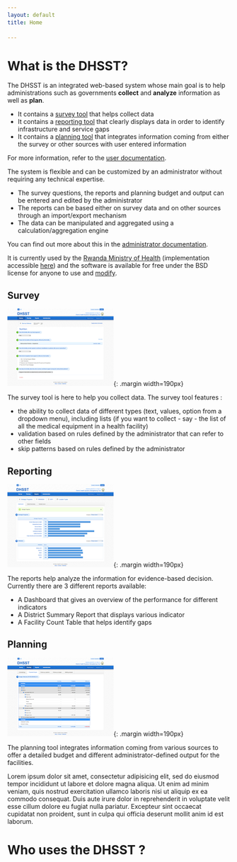 ```yaml
---
layout: default
title: Home

---
```


What is the DHSST?
==================

The DHSST is an integrated web-based system whose main goal is to help administrations such as governments **collect** and **analyze** information as well as **plan**.
- It contains a [survey tool](#survey) that helps collect data
- It contains a [reporting tool](#reporting) that clearly displays data in order to identify infrastructure and service gaps
- It contains a [planning tool](#planning) that integrates information coming from either the survey or other sources with user entered information

For more information, refer to the [user documentation](TODO).

The system is flexible and can be customized by an administrator without requiring any technical expertise.
- The survey questions, the reports and planning budget and output can be entered and edited by the administrator
- The reports can be based either on survey data and on other sources through an import/export mechanism
- The data can be manipulated and aggregated using a calculation/aggregation engine

You can find out more about this in the [administrator documentation](TODO).

It is currently used by the [Rwanda Ministry of Health](http://www.moh.gov.rw) (implementation accessible [here](http://www.districthealth.moh.gov.rw)) and the software is available for free under the BSD license for anyone to use and [modify](TODO).

Survey
------

![Survey](images/screenshots/survey.png){: .margin width=190px}

The survey tool is here to help you collect data. The survey tool features :
- the ability to collect data of different types (text, values, option from a dropdown menu), including lists (if you want to collect - say - the list of all the medical equipment in a health facility)
- validation based on rules defined by the administrator that can refer to other fields
- skip patterns based on rules defined by the administrator

Reporting
---------

![Reports](images/screenshots/reports.png){: .margin width=190px}

The reports help analyze the information for evidence-based decision. Currently there are 3 different reports available:
- A Dashboard that gives an overview of the performance for different indicators
- A District Summary Report that displays various indicator
- A Facility Count Table that helps identify gaps

Planning
--------

![Planning](images/screenshots/planning.png){: .margin width=190px}

The planning tool integrates information coming from various sources to offer a detailed budget and different administrator-defined output for the facilities.

Lorem ipsum dolor sit amet, consectetur adipisicing elit, sed do eiusmod tempor incididunt ut labore et dolore magna aliqua. Ut enim ad minim veniam, quis nostrud exercitation ullamco laboris nisi ut aliquip ex ea commodo consequat. Duis aute irure dolor in reprehenderit in voluptate velit esse cillum dolore eu fugiat nulla pariatur. Excepteur sint occaecat cupidatat non proident, sunt in culpa qui officia deserunt mollit anim id est laborum.


Who uses the DHSST ?
====================



